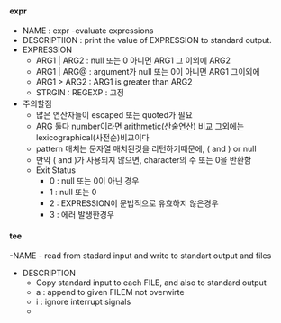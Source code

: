 ﻿#### expr
- NAME : expr -evaluate expressions
- DESCRIPTIION : print the value of EXPRESSION to standard output. 
- EXPRESSION 
	- ARG1 | ARG2 :  null 또는 0 아니면 ARG1 그 이외에 ARG2
	- ARG1 | ARG@ : argument가 null 또는 0이 아니면 ARG1 그이외에
	- ARG1 > ARG2 :  ARG1 is greater than ARG2
	- STRGIN : REGEXP :  고정 
- 주의할점
	- 많은 연산자들이 escaped 또는 quoted가 필요 
	- ARG 둘다 number이라면 arithmetic(산술연산) 비교 그외에는 lexicographical(사전순)비교이다
	- pattern 매치는 문자열 매치된것을 리턴하기때문에,  \( and \) or null
	- 만약 \( and \)가 사용되지 않으면, character의 수 또는 0을 반환함 
	- Exit Status
		- 0 : null 또는 0이 아닌 경우
		- 1 : null 또는 0
		- 2 : EXPRESSION이 문법적으로 유효하지 않은경우 
		- 3 : 에러 발생한경우
#### tee
-NAME
	- read from stadard input and write to standart output and files
- DESCRIPTION
	- Copy standard input to each FILE, and also to standard output
	- a : append to given FILEM not overwirte
	- i : ignore interrupt signals
	- 
